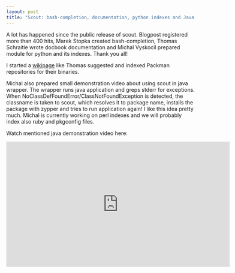 ```yaml
---
layout: post
title: "Scout: bash-completion, documentation, python indexes and Java demo"
---
```


A lot has happened since the public release of scout. Blogpost registered more than 400 hits, Marek Stopka created bash-completion, Thomas Schraitle wrote docbook documentation and Michal Vyskocil prepared module for python and its indexes. Thank you all!

I started a [wikipage](http://en.opensuse.org/Scout) like Thomas suggested and indexed Packman repositories for their binaries.

Michal also prepared small demonstration video about using scout in java wrapper. The wrapper runs java application and greps stderr for exceptions. When NoClassDefFoundError/ClassNotFoundException is detected, the classname is taken to scout, which resolves it to package name, installs the package with zypper and tries to run application again! I like this idea pretty much. Michal is currently working on perl indexes and we will probably index also ruby and pkgconfig files.

Watch mentioned java demonstration video here:

<iframe src="http://blip.tv/play/AcKYYAI.html?p=1" width="596" height="334" frameborder="0" allowfullscreen></iframe><embed type="application/x-shockwave-flash" src="http://a.blip.tv/api.swf#AcKYYAI" style="display:none"></embed>
